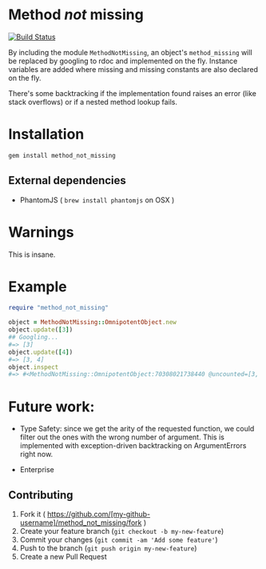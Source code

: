 # Method *not* missing
[![Build Status](https://travis-ci.org/Jell/method_not_missing.svg?branch=master)](https://travis-ci.org/Jell/method_not_missing)

By including the module `MethodNotMissing`, an object's
`method_missing` will be replaced by googling to rdoc and implemented
on the fly. Instance variables are added where missing and missing
constants are also declared on the fly.

There's some backtracking if the implementation found raises an error
(like stack overflows) or if a nested method lookup fails.

# Installation

```sh
gem install method_not_missing
```

## External dependencies

- PhantomJS ( `brew install phantomjs` on OSX )

# Warnings

This is insane.

# Example

```ruby
require "method_not_missing"

object = MethodNotMissing::OmnipotentObject.new
object.update([3])
## Googling...
#=> [3]
object.update([4])
#=> [3, 4]
object.inspect
#=> #<MethodNotMissing::OmnipotentObject:70308021738440 @uncounted=[3, 4]>
```

# Future work:

- Type Safety: since we get the arity of the requested function, we
  could filter out the ones with the wrong number of argument. This is
  implemented with exception-driven backtracking on ArgumentErrors
  right now.

- Enterprise

## Contributing

1. Fork it ( https://github.com/[my-github-username]/method_not_missing/fork )
2. Create your feature branch (`git checkout -b my-new-feature`)
3. Commit your changes (`git commit -am 'Add some feature'`)
4. Push to the branch (`git push origin my-new-feature`)
5. Create a new Pull Request
